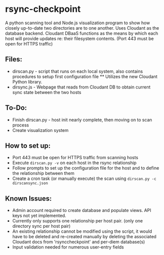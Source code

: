 # rsync-checkpoint
A python scanning tool and Node.js visualization program to show how closely up-to-date two directories are to one another.  Uses Cloudant as the database backend.  Cloudant DBaaS functions as the means by which each host will provide updates re: their filesystem contents.  (Port 443 must be open for HTTPS traffic)
## Files:
* dirscan.py - script that runs on each local system, also contains procedures to setup first configuration file
** Utilizes the new Cloudant Python library.
* dirsync.js - Webpage that reads from Cloudant DB to obtain current sync state between the two hosts

## To-Do:
* Finish dirscan.py - host init nearly complete, then moving on to scan process
* Create visualization system 

## How to set up:
* Port 443 must be open for HTTPS traffic from scanning hosts
* Execute `dirscan.py -v` on each host in the rsync relationship
* Follow prompts to set up the configuration file for the host and to define the relationship between them
* Create a cron task (or manually execute) the scan using `dirscan.py -c dirscansync.json`

## Known Issues:
* Admin account required to create database and populate views. API keys not yet implemented.
* Currently only supports one relationship per host pair. (only one directory sync per host pair)
* An existing relationship cannot be modified using the script, it would have to be deleted and re-created manually by deleting the associated Cloudant docs from 'rsynccheckpoint' and per-diem database(s)
* Input validation needed for numerous user-entry fields
